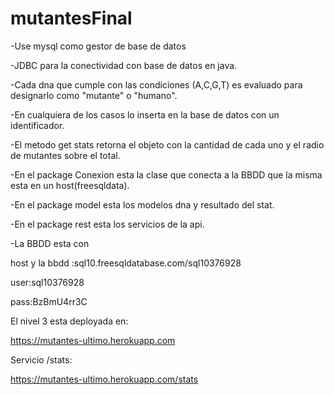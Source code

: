 # mutantesFinal
-Use mysql como gestor de base de datos

-JDBC para la conectividad con base de datos en java.

-Cada dna que cumple con las condiciones (A,C,G,T) es evaluado para designarlo como "mutante" o "humano".

-En cualquiera de los casos lo inserta en la base de datos con un identificador.

-El metodo get stats retorna el objeto con la cantidad de cada uno y el radio de mutantes sobre el total.

-En el package Conexion esta la clase que conecta a la BBDD que la misma esta en un host(freesqldata).

-En el package model esta los modelos dna y resultado del stat.

-En el package rest esta los servicios de la api.

-La BBDD esta con

host y la bbdd :sql10.freesqldatabase.com/sql10376928

user:sql10376928

pass:BzBmU4rr3C

El nivel 3 esta deployada en:

https://mutantes-ultimo.herokuapp.com

Servicio /stats:

https://mutantes-ultimo.herokuapp.com/stats
